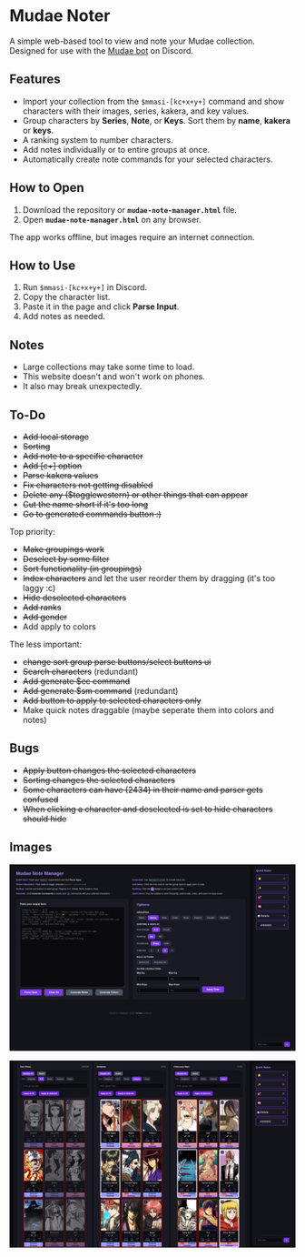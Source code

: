 # Mudae Noter

A simple web-based tool to view and note your Mudae collection.  
Designed for use with the [Mudae bot](https://top.gg/bot/432610292342587392) on Discord.


## Features

-   Import your collection from the `$mmasi-[kc+x+y+]` command and show characters with their images, series, kakera, and key values.
-   Group characters by **Series**, **Note**, or **Keys**. Sort them by **name**, **kakera** or **keys**.
-   A ranking system to number characters. 
-   Add notes individually or to entire groups at once.
-   Automatically create note commands for your selected characters.

## How to Open

1. Download the repository or **`mudae-note-manager.html`** file.
2. Open **`mudae-note-manager.html`** on any browser.

The app works offline, but images require an internet connection.


## How to Use

1. Run `$mmasi-[kc+x+y+]` in Discord.  
2. Copy the character list.  
3. Paste it in the page and click **Parse Input**.  
4. Add notes as needed.


## Notes

- Large collections may take some time to load.
- This website doesn't and won't work on phones.
- It also may break unexpectedly.

## To-Do

- ~~Add local storage~~
- ~~Sorting~~
- ~~Add note to a specific character~~
- ~~Add [c+] option~~
- ~~Parse kakera values~~
- ~~Fix characters not getting disabled~~
- ~~Delete any ($togglewestern) or other things that can appear~~
- ~~Cut the name short if it's too long~~
- ~~Go to generated commands button :)~~

Top priority:
- ~~Make groupings work~~
- ~~Deselect by some filter~~
- ~~Sort functionality (in groupings)~~
- ~~Index characters~~ and let the user reorder them by dragging (it's too laggy :c)
- ~~Hide deselected characters~~
- ~~Add ranks~~
- ~~Add gender~~
- Add apply to colors

The less important:
- ~~change sort group parse buttons/select buttons ui~~
- ~~Search characters~~ (redundant)
- ~~Add generate $ec command~~
- ~~Add generate $sm command~~ (redundant)
- ~~Add button to apply to selected characters only~~
- Make quick notes draggable (maybe seperate them into colors and notes)

## Bugs

- ~~Apply button changes the selected characters~~
- ~~Sorting changes the selected characters~~
- ~~Some characters can have (2434) in their name and parser gets confused~~
- ~~When clicking a character and deselected is set to hide characters should hide~~

## Images

![Input section](input.png)

![Characters](characters.png)